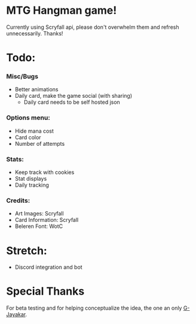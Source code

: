 # MTG Hangman game!


Currently using Scryfall api, please don't overwhelm them and refresh unnecessarily. Thanks!


# Todo:

### Misc/Bugs
- Better animations
- Daily card, make the game social (with sharing)
  - Daily card needs to be self hosted json

### Options menu:
- Hide mana cost
- Card color
- Number of attempts

### Stats:
- Keep track with cookies
- Stat displays
- Daily tracking

### Credits:
- Art Images: Scryfall
- Card Information: Scryfall
- Beleren Font: WotC


# Stretch:
- Discord integration and bot


# Special Thanks
For beta testing and for helping conceptualize the idea, the one an only [G-Jayakar](https://github.com/G-Jayakar).
